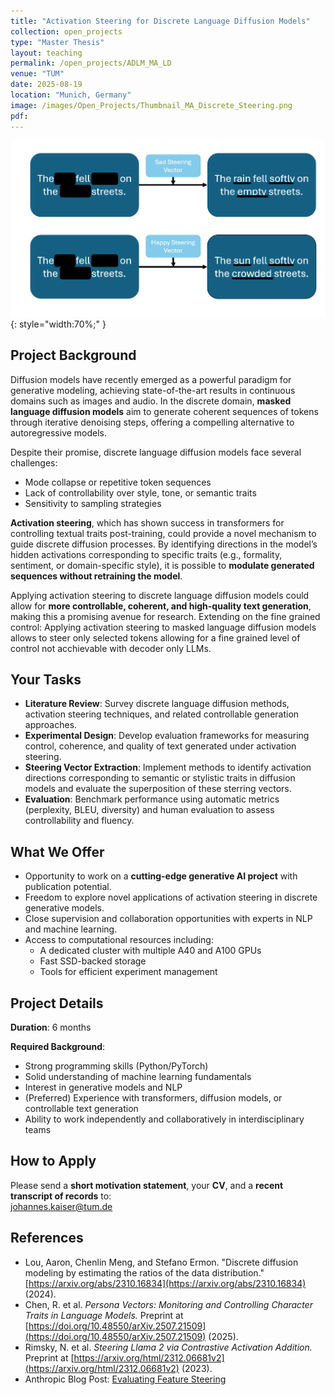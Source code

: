 ```yaml
---
title: "Activation Steering for Discrete Language Diffusion Models"
collection: open_projects
type: "Master Thesis"
layout: teaching
permalink: /open_projects/ADLM_MA_LD
venue: "TUM"
date: 2025-08-19
location: "Munich, Germany"
image: /images/Open_Projects/Thumbnail_MA_Discrete_Steering.png
pdf:
---
```


![Thumbnail](/images/Open_Projects/Thumbnail_MA_Discrete_Steering.png){: style="width:70%;" }

## Project Background  
Diffusion models have recently emerged as a powerful paradigm for generative modeling, achieving state-of-the-art results in continuous domains such as images and audio. In the discrete domain, **masked language diffusion models** aim to generate coherent sequences of tokens through iterative denoising steps, offering a compelling alternative to autoregressive models.  

Despite their promise, discrete language diffusion models face several challenges:  

- Mode collapse or repetitive token sequences  
- Lack of controllability over style, tone, or semantic traits  
- Sensitivity to sampling strategies  

**Activation steering**, which has shown success in transformers for controlling textual traits post-training, could provide a novel mechanism to guide discrete diffusion processes. By identifying directions in the model’s hidden activations corresponding to specific traits (e.g., formality, sentiment, or domain-specific style), it is possible to **modulate generated sequences without retraining the model**.  

Applying activation steering to discrete language diffusion models could allow for **more controllable, coherent, and high-quality text generation**, making this a promising avenue for research. Extending on the fine grained control: Applying activation steering to masked language diffusion models allows to steer only selected tokens allowing for a fine grained level of control not acchievable with decoder only LLMs.

## Your Tasks  
- **Literature Review**: Survey discrete language diffusion methods, activation steering techniques, and related controllable generation approaches.  
- **Experimental Design**: Develop evaluation frameworks for measuring control, coherence, and quality of text generated under activation steering.  
- **Steering Vector Extraction**: Implement methods to identify activation directions corresponding to semantic or stylistic traits in diffusion models and evaluate the superposition of these sterring vectors.  
- **Evaluation**: Benchmark performance using automatic metrics (perplexity, BLEU, diversity) and human evaluation to assess controllability and fluency.  

## What We Offer  
- Opportunity to work on a **cutting-edge generative AI project** with publication potential.  
- Freedom to explore novel applications of activation steering in discrete generative models.  
- Close supervision and collaboration opportunities with experts in NLP and machine learning.  
- Access to computational resources including:  
  - A dedicated cluster with multiple A40 and A100 GPUs  
  - Fast SSD-backed storage  
  - Tools for efficient experiment management  

## Project Details  
**Duration**: 6 months  

**Required Background**:  
- Strong programming skills (Python/PyTorch)  
- Solid understanding of machine learning fundamentals  
- Interest in generative models and NLP  
- (Preferred) Experience with transformers, diffusion models, or controllable text generation  
- Ability to work independently and collaboratively in interdisciplinary teams  

## How to Apply  
Please send a **short motivation statement**, your **CV**, and a **recent transcript of records** to:  
johannes.kaiser@tum.de  

## References  
- Lou, Aaron, Chenlin Meng, and Stefano Ermon. "Discrete diffusion modeling by estimating the ratios of the data distribution." [https://arxiv.org/abs/2310.16834](https://arxiv.org/abs/2310.16834) (2024).
- Chen, R. et al. *Persona Vectors: Monitoring and Controlling Character Traits in Language Models.* Preprint at [https://doi.org/10.48550/arXiv.2507.21509](https://doi.org/10.48550/arXiv.2507.21509) (2025).  
- Rimsky, N. et al. *Steering Llama 2 via Contrastive Activation Addition.* Preprint at [https://arxiv.org/html/2312.06681v2](https://arxiv.org/html/2312.06681v2) (2023).  
- Anthropic Blog Post: [Evaluating Feature Steering](https://www.anthropic.com/research/evaluating-feature-steering)  

